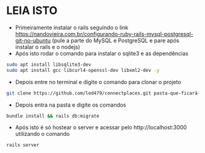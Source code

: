 # LEIA ISTO
* Primeiramente instalar o rails seguindo o link https://nandovieira.com.br/configurando-ruby-rails-mysql-postgresql-git-no-ubuntu (pule a parte do MySQL e PostgreSQL e pare após instalar o rails e o nodejs)
* Após isto rodar o comando para instalar o sqlite3 e as dependências
```sh
sudo apt install libsqlite3-dev
sudo apt install gcc libcurl4-openssl-dev libxml2-dev -y
```
* Depois entre no terminal e digite o comando para clonar o projeto
 ```sh
git clone https://github.com/led479/connectplaces.git pasta-que-ficará-o-projeto
 ```
* Depois entra na pasta e digite os comandos
```sh
bundle install && rails db:migrate
```
* Após isto é só hostear o server e acessar pelo http://localhost:3000 utilizando o comando
```sh
rails server
```